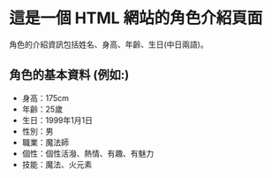 # 這是一個 HTML 網站的角色介紹頁面

角色的介紹資訊包括姓名、身高、年齡、生日(中日兩語)。

## 角色的基本資料 (例如:)

- 身高：175cm   
- 年齡：25歲   
- 生日：1999年1月1日
- 性別：男   
- 職業：魔法師   
- 個性：個性活潑、熱情、有趣、有魅力
- 技能：魔法、火元素